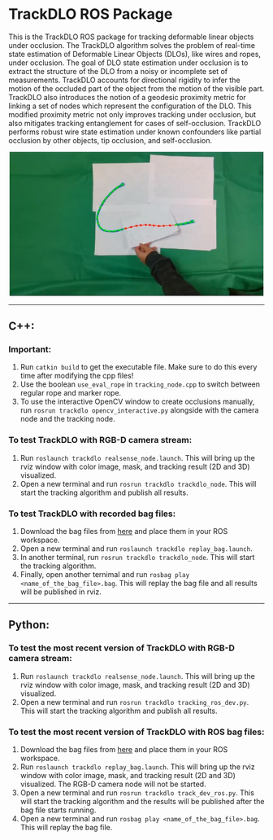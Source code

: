 # TrackDLO ROS Package

This is the TrackDLO ROS package for tracking deformable linear objects under occlusion. The TrackDLO algorithm solves the problem of real-time state estimation of Deformable Linear Objects (DLOs), like wires and ropes, under occlusion. The goal of DLO state estimation under occlusion is to extract the structure of the DLO from a noisy or incomplete set of measurements. TrackDLO accounts for directional rigidity to infer the motion of the occluded part of the object from the motion of the visible part. TrackDLO also introduces the notion of a geodesic proximity metric for linking a set of nodes which represent the configuration of the DLO. This modified proximity metric not only improves tracking under occlusion, but also mitigates tracking entanglement for cases of self-occlusion. TrackDLO performs robust wire state estimation under known confounders like partial occlusion by other objects, tip occlusion, and self-occlusion.

<p align="center">
  <img src="images/ours.png" width="500" title="hover text">
</p>

----------------------
## C++:

### Important:
1. Run ```catkin build``` to get the executable file. Make sure to do this every time after modifying the cpp files!
2. Use the boolean ```use_eval_rope``` in ```tracking_node.cpp``` to switch between regular rope and marker rope.
3. To use the interactive OpenCV window to create occlusions manually, run ```rosrun trackdlo opencv_interactive.py``` alongside with the camera node and the tracking node.

### To test TrackDLO with RGB-D camera stream:
1. Run ```roslaunch trackdlo realsense_node.launch```. This will bring up the rviz window with color image, mask, and tracking result (2D and 3D) visualized.
2. Open a new terminal and run ```rosrun trackdlo trackdlo_node```. This will start the tracking algorithm and publish all results.

### To test TrackDLO with recorded bag files:

1. Download the bag files from [here](https://drive.google.com/drive/folders/1AwMXysdzRQLz7w8umj66rrKa-Bh0XlVJ?usp=share_link) and place them in your ROS workspace.
2. Open a new terminal and run ```roslaunch trackdlo replay_bag.launch```.
3. In another terminal, run ```rosrun trackdlo trackdlo_node```. This will start the tracking algorithm.
4. Finally, open another ternimal and run ```rosbag play <name_of_the_bag_file>.bag```. This will replay the bag file and all results will be published in rviz.

----------------------
## Python:

### To test the most recent version of TrackDLO with RGB-D camera stream:
1. Run ```roslaunch trackdlo realsense_node.launch```. This will bring up the rviz window with color image, mask, and tracking result (2D and 3D) visualized.
2. Open a new terminal and run ```rosrun trackdlo tracking_ros_dev.py```. This will start the tracking algorithm and publish all results.

### To test the most recent version of TrackDLO with ROS bag files:
1. Download the bag files from [here](https://drive.google.com/drive/folders/1AwMXysdzRQLz7w8umj66rrKa-Bh0XlVJ?usp=share_link) and place them in your ROS workspace.
2. Run ```roslaunch trackdlo replay_bag.launch```. This will bring up the rviz window with color image, mask, and tracking result (2D and 3D) visualized. The RGB-D camera node will not be started.
3. Open a new terminal and run ```rosrun trackdlo track_dev_ros.py```. This will start the tracking algorithm and the results will be published after the bag file starts running.
4. Open a new terminal and run ```rosbag play <name_of_the_bag_file>.bag```. This will replay the bag file.
